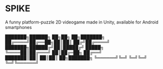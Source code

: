# SPIKE
A funny platform-puzzle 2D videogame made in Unity, available for Android smartphones




███████╗██████╗ ██╗██╗  ██╗███████╗
██╔════╝██╔══██╗██║██║ ██╔╝██╔════╝
███████╗██████╔╝██║█████╔╝ █████╗  
╚════██║██╔═══╝ ██║██╔═██╗ ██╔══╝  
███████║██║     ██║██║  ██╗███████╗
╚══════╝╚═╝     ╚═╝╚═╝  ╚═╝╚══════╝
                                   

                                   
